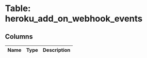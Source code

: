 
# Table: heroku_add_on_webhook_events

## Columns
| Name        | Type           | Description  |
| ------------- | ------------- | -----  |

